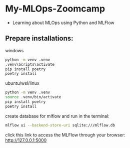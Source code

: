 # My-MLOps-Zoomcamp


- Learning about MLOps using Python and MLFlow

## Prepare installations:

windows
```bash
python -m venv .venv
.venv\Scripts\activate
pip install poetry
poetry install
```
ubuntu/wsl/linux
```bash
python -m venv .venv
source .venv/bin/activate
pip install poetry
poetry install
```

create database for mlflow and run in the terminal:

```bash
mlflow ui --backend-store-uri sqlite:///mlflow.db
```
click this link to access the MLFlow through your browser:
http://127.0.0.1:5000